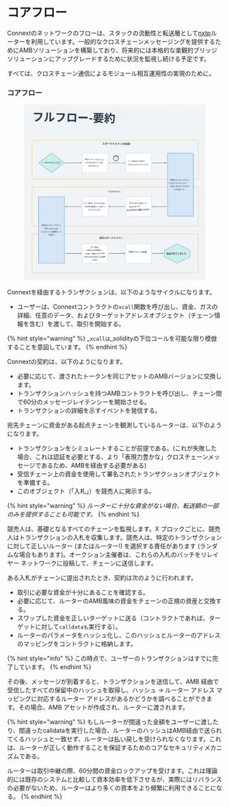 # コアフロー

Connextのネットワークのフローは、スタックの流動性と転送層として[nxtp](https://github.com/connext/nxtp)ルーターを利用しています。一般的なクロスチェーンメッセージングを提供するためにAMBソリューションを構築しており、将来的には本格的な楽観的ブリッジソリューションにアップグレードするために状況を監視し続ける予定です。

すべては、クロスチェーン通信によるモジュール相互運用性の実現のために。

### コアフロー <a href="#core-flow" id="core-flow"></a>

<figure><img src="../../.gitbook/assets/IMG_2145.JPG" alt=""><figcaption></figcaption></figure>

Connextを経由するトランザクションは、以下のようなサイクルになります。

* ユーザーは、Connextコントラクトの`xcall`関数を呼び出し、資金、ガスの詳細、任意のデータ、およびターゲットアドレスオブジェクト（チェーン情報を含む）を渡して、取引を開始する。

{% hint style="warning" %}
_`xcallは`_solidityの下位コールを可能な限り模倣することを意図しています。
{% endhint %}

Connextの契約は、以下のようになります。

* 必要に応じて、渡されたトークンを同じアセットのAMBバージョンに交換します。
* トランザクションハッシュを持つAMBコントラクトを呼び出し、チェーン間で60分のメッセージレイテンシーを開始させる。
* トランザクションの詳細を示すイベントを発信する。

宛先チェーンに資金がある起点チェーンを観測しているルーターは、以下のようになります。

* トランザクションをシミュレートすることが前提である。(これが失敗した場合、これは認証を必要とする、より「表現力豊かな」クロスチェーンメッセージであるため、AMBを経由する必要がある)
* 受信チェーン上の資金を使用して署名されたトランザクションオブジェクトを準備する。
* このオブジェクト（「入札」）を競売人に掲示する。

{% hint style="warning" %}
_ルーターに十分な資金がない場合、転送額の一部のみを提供することも可能です。_
{% endhint %}

競売人は、基礎となるすべてのチェーンを監視します。X ブロックごとに、競売人はトランザクションの入札を収集します。競売人は、特定のトランザクションに対して正しいルーター (またはルーター!) を選択する責任があります (ランダムな場合もあります)。オークション主催者は、これらの入札のバッチをリレイヤー ネットワークに投稿して、チェーンに送信します。

ある入札がチェーンに提出されたとき、契約は次のように行われます。

* 取引に必要な資金が十分にあることを確認する。
* 必要に応じて、ルーターのAMB風味の資金をチェーンの正規の資産と交換する。
* スワップした資金を正しいターゲットに送る（コントラクトであれば、ターゲットに対して`calldataも`実行する）。
* ルーターのパラメータをハッシュ化し、このハッシュとルーターのアドレスのマッピングをコントラクトに格納します。

{% hint style="info" %}
この時点で、ユーザーのトランザクションはすでに完了しています。
{% endhint %}

その後、メッセージが到着すると、トランザクションを送信して、AMB 経由で受信したすべての保留中のハッシュを取得し、ハッシュ -> ルーター アドレス マッピングに対応するルーター アドレスがあるかどうかを調べることができます。その場合、AMB アセットが作成され、ルーターに渡されます。

{% hint style="warning" %}
もしルーターが間違った金額をユーザーに渡したり、間違ったcalldataを実行した場合、ルーターのハッシュはAMB経由で送られてくるハッシュと一致せず、ルーターは払い戻しを受けられなくなります。これは、ルーターが正しく動作することを保証するためのコアなセキュリティメカニズムである。

ルーターは取引中継の際、60分間の資金ロックアップを受けます。これは理論的には既存のシステムと比較して資本効率を低下させるが、実際にはリバランスの必要がないため、ルーターはより多くの資本をより頻繁に利用できることになる。
{% endhint %}
